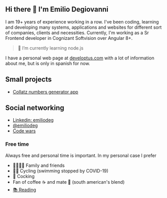 ## Hi there 👋 I'm Emilio Degiovanni

I am 19+ years of experience working in a row. I've been coding, learning and developing many systems, applications and websites for different sort of companies, clients and necessities. Currently, I'm working as a Sr Frontend developer in Cognizant Softvision over Angular 8+.

> 🌱 I’m currently learning node.js

I have a personal web page at [developtus.com](https://developtus.com) with a lot of information about me, but is only in spanish for now.

## Small projects

- [Collatz numbers generator app](https://emiliodeg.github.io/collatz-app/)

## Social networking

- [Linkedin: emiliodeg](https://linkedin.com/in/emiliodeg)
- [@emiliodeg](https://twitter.com/@emiliodeg)
- [Code wars](https://www.codewars.com/users/emiliodeg) 

### Free time

Always free and personal time is important. In my personal case I prefer

- 👨‍👨‍👧‍👧 Family and friends
- 🚵‍♂️ Cycling (swimming stopped by COVID-19)
- 🍝 Cocking
- Fan of coffee ☕ and mate 🧉 (south american's blend)
- [📚 Reading](https://www.goodreads.com/user/show/23667895-degiovanni-emilio)
